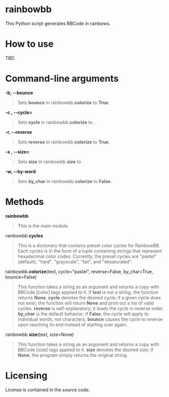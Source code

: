 rainbowbb
======
This Python script generates BBCode in rainbows.

How to use
======

TBD

Command-line arguments
======

**-b, --bounce**

>Sets **bounce** in rainbowbb.**colorize** to **True**.

**-c <CYCLENAME>, --cycle=<CYCLENAME>**

>Sets **cycle** in rainbowbb.**colorize** to **<CYCLENAME>**.

**-r, --reverse**

>Sets **reverse** in rainbowbb.**colorize** to **True**.

**-s <SIZE>, --size=<SIZE>**

>Sets **size** in rainbowbb.**size** to **<SIZE>**.

**-w, --by-word**

>Sets **by_char** in rainbowbb.**colorize** to **False**.

Methods
======

**rainbowbb**

>This is the main module.

rainbowbb.**cycles**

>This is a dictionary that contains preset color cycles for RainbowBB. Each
cycles is in the form of a tuple containing strings that represent hexadecimal
color codes. Currently, the preset cycles are "pastel" (default), "hard",
"grayscale", "fail", and "desaturated".

rainbowbb.**colorize**(text, cycle="pastel", reverse=False, by_char=True, bounce=False)

>This function takes a string as an argument and returns a copy with BBCode
[color] tags applied to it. If **text** is not a string, the function returns
**None**. **cycle** denotes the desired cycle; if a given cycle does not
exist, the function will return **None** and print out a list of valid cycles.
**reverse** is self-explanatory; it loads the cycle in reverse order.
**by_char** is the default behavior; if **False**, the cycle will apply to
individual words, not characters. **bounce** causes the cycle to reverse
upon reaching its end instead of starting over again.

rainbowbb.**size**(text, size=None)

>This function takes a string as an argument and returns a copy with BBCode
[size] tags applied to it. **size** denotes the desired size; if **None**,
the program simply returns the original string. 

Licensing
======
License is contained in the source code.
